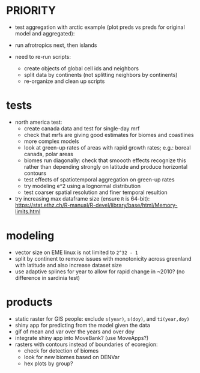 # PRIORITY

- test aggregation with arctic example (plot preds vs preds for original model and aggregated):
- run afrotropics next, then islands

- need to re-run scripts:
  - create objects of global cell ids and neighbors 
  - split data by continents (not splitting neighbors by continents)
  - re-organize and clean up scripts

# tests

- north america test:
  - create canada data and test for single-day mrf
  - check that mrfs are giving good estimates for biomes and coastlines
  - more complex models
  - look at green-up rates of areas with rapid growth rates; e.g.: boreal canada, polar areas
  - biomes run diagonally: check that smoooth effects recognize this rather than depending strongly on latitude and produce horizontal contours
  - test effects of spatiotemporal aggregation on green-up rates
  - try modeling e^2 using a lognormal distribution
  - test coarser spatial resolution and finer temporal resultion
- try increasing max dataframe size (ensure `R` is 64-bit): https://stat.ethz.ch/R-manual/R-devel/library/base/html/Memory-limits.html

# modeling

- vector size on EME linux is not limited to `2^32 - 1`
- split by continent to remove issues with monotonicity across greenland with latitude and also increase dataset size
- use adaptive splines for year to allow for rapid change in ~2010? (no difference in sardinia test)

# products

- static raster for GIS people: exclude `s(year)`, `s(doy)`, and `ti(year,doy)`
- shiny app for predicting from the model given the data
- gif of mean and var over the years and over doy
- integrate shiny app into MoveBank? (use MoveApps?)
- rasters with contours instead of boundaries of ecoregion:
  - check for detection of biomes
  - look for new biomes based on DENVar
  - hex plots by group?
